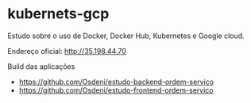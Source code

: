 # kubernets-gcp

Estudo sobre o uso de Docker, Docker Hub, Kubernetes e Google cloud. 

Endereço oficial: http://35.198.44.70

Build das aplicações
- https://github.com/Osdeni/estudo-backend-ordem-servico
- https://github.com/Osdeni/estudo-frontend-ordem-servico
